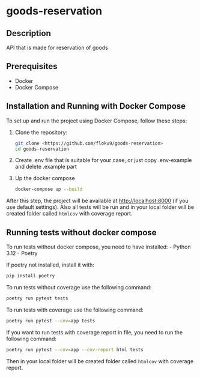 # goods-reservation

## Description

API that is made for reservation of goods

## Prerequisites

- Docker
- Docker Compose

## Installation and Running with Docker Compose

To set up and run the project using Docker Compose, follow these steps:

1. Clone the repository:

   ```bash
   git clone <https://github.com/floku9/goods-reservation>
   cd goods-reservation
   ```

2. Create .env file that is suitable for your case, or just copy .env-example and delete .example part

3. Up the docker compose

    ```bash
    docker-compose up --build
    ```

After this step, the project will be available at <http://localhost:8000> (if you use default settings). Also all tests will be run and in your
local folder will be created folder called `htmlcov` with coverage report.

## Running tests without docker compose

To run tests without docker compose, you need to have installed:
    - Python 3.12
    - Poetry

If poetry not installed, install it with:

```bash
pip install poetry
```

To run tests without coverage use the following command:

```bash
poetry run pytest tests
```

To run tests with coverage use the following command:

```bash
poetry run pytest --cov=app tests
```

If you want to run tests with coverage report in file, you need to run the following command:

```bash
poetry run pytest --cov=app --cov-report html tests
```

Then in your local folder will be created folder called `htmlcov` with coverage report.
